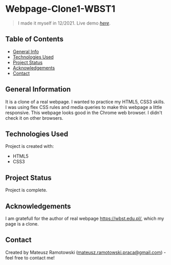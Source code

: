 # Webpage-Clone1-WBST1
> I made it myself in 12/2021. Live demo [_here_](https://mateusz-ramotowski-poland.github.io/Web-Page-Clone1-WBST1/). 

## Table of Contents
* [General Info](#general-information)
* [Technologies Used](#technologies-used)
* [Project Status](#project-status)
* [Acknowledgements](#acknowledgements)
* [Contact](#contact)
<!-- * [License](#license) -->


## General Information
It is a clone of a real webpage. I wanted to practice my HTML5, CSS3 skills. I was using flex CSS rules and media queries to make this webpage a little responsive. This webpage looks good in the Chrome web browser. I didn't check it on other browsers.

## Technologies Used
Project is created with:
* HTML5
* CSS3

## Project Status
Project is complete.

## Acknowledgements
I am gratefull for the author of real webpage https://wbst.edu.pl/, which my page is a clone.

## Contact
Created by Mateusz Ramotowski (mateusz.ramotowski.praca@gmail.com) - feel free to contact me!
